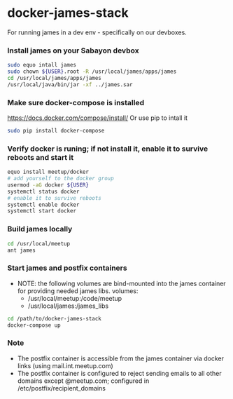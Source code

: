 # docker-james-stack

For running james in a dev env - specifically on our devboxes. 

### Install james on your Sabayon devbox 

```bash
sudo equo intall james
sudo chown ${USER}.root -R /usr/local/james/apps/james
cd /usr/local/james/apps/james 
/usr/local/java/bin/jar -xf ../james.sar
```

### Make sure docker-compose is installed

https://docs.docker.com/compose/install/
Or use pip to intall it
```bash 
sudo pip install docker-compose
```

### Verify docker is runing; if not install it, enable it to survive reboots and start it

```bash
equo install meetup/docker
# add yourself to the docker group
usermod -aG docker ${USER}
systemctl status docker
# enable it to survive reboots
systemctl enable docker
systemctl start docker
```

### Build james locally 

```bash
cd /usr/local/meetup
ant james
```

### Start james and postfix containers
- NOTE: the following volumes are bind-mounted into the james container for providing needed james libs.
    volumes:
     - /usr/local/meetup:/code/meetup
     - /usr/local/james:/james_libs

```bash
cd /path/to/docker-james-stack
docker-compose up
```

### Note 
- The postfix container is accessible from the james container via docker links (using mail.int.meetup.com)
- The postfix container is configured to reject sending emails to all other domains except @meetup.com; configured in /etc/postfix/recipient_domains
